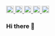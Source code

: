 <p align="left">
  <a href="https://github.com/patapata23">
    <img height="20" src="https://komarev.com/ghpvc/?username=patapata23" />
  </a>
  <a href="https://github.com/patapata23">
    <img height="20" src="https://img.shields.io/github/followers/patapata23?label=follow&logo=github&style=flat" />
  </a>
  <a href="http://qiita.com/patapata23">
    <img height="20" src="https://qiita-badge.apiapi.app/s/patapata23/posts.svg" />
  </a>
  <a href="http://qiita.com/patapata23">
    <img height="20" src="https://qiita-badge.apiapi.app/s/Keichan_15/contributions.svg" />
  </a>
  <a href="https://zenn.dev/patapata23">
    <img height="20" src="https://badgen.org/img/zenn/patapata23/articles?style=plastic" />
  </a>
</p>


### Hi there 👋

<!--
**patapata23/patapata23** is a ✨ _special_ ✨ repository because its `README.md` (this file) appears on your GitHub profile.

Here are some ideas to get you started:

- 🔭 I’m currently working on ...
- 🌱 I’m currently learning ...
- 👯 I’m looking to collaborate on ...
- 🤔 I’m looking for help with ...
- 💬 Ask me about ...
- 📫 How to reach me: ...
- 😄 Pronouns: ...
- ⚡ Fun fact: ...
-->
